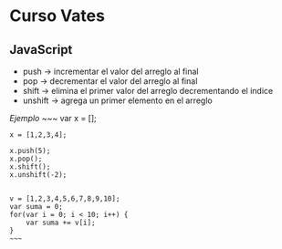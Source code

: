 # Curso Vates

## JavaScript 

* push -> incrementar el valor del arreglo al final
* pop -> decrementar el valor del arreglo  al final
* shift -> elimina el primer valor del arreglo decrementando el indice 
* unshift -> agrega un primer elemento en el arreglo 

_Ejemplo_
	~~~
	var x = [];
	
	x = [1,2,3,4];
	
	x.push(5);
	x.pop();
	x.shift();
	x.unshift(-2);
	
	
	v = [1,2,3,4,5,6,7,8,9,10];
	var suma = 0;
	for(var i = 0; i < 10; i++) {
		var suma += v[i];
	}
	~~~
	